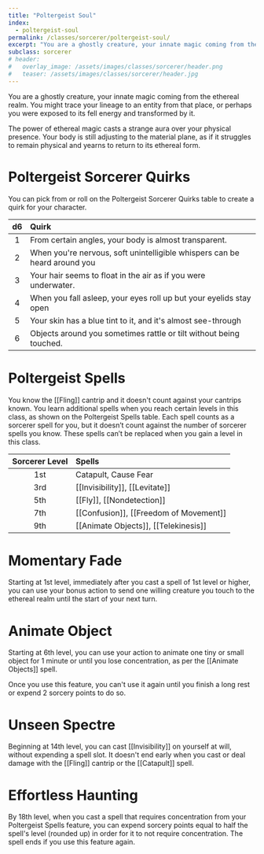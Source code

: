```yaml
---
title: "Poltergeist Soul"
index: 
  - poltergeist-soul
permalink: /classes/sorcerer/poltergeist-soul/
excerpt: "You are a ghostly creature, your innate magic coming from the ethereal realm."
subclass: sorcerer
# header:
#   overlay_image: /assets/images/classes/sorcerer/header.png
#   teaser: /assets/images/classes/sorcerer/header.jpg
---
```

You are a ghostly creature, your innate magic coming from the ethereal realm. You might trace your lineage to an entity from that place, or perhaps you were exposed to its fell energy and transformed by it.

The power of ethereal magic casts a strange aura over your physical presence. Your body is still adjusting to the material plane, as if it struggles to remain physical and yearns to return to its ethereal form.

# Poltergeist Sorcerer Quirks
You can pick from or roll on the Poltergeist Sorcerer Quirks table to create a quirk for your character.

| d6 | Quirk |
| :--: | :--- |
| 1 | From certain angles, your body is almost transparent. |
| 2 | When you're nervous, soft unintelligible whispers can be heard around you |
| 3 | Your hair seems to float in the air as if you were underwater. |
| 4 | When you fall asleep, your eyes roll up but your eyelids stay open |
| 5 | Your skin has a blue tint to it, and it's almost see-through |
| 6 | Objects around you sometimes rattle or tilt without being touched. |

# Poltergeist Spells
You know the [[Fling]] cantrip and it doesn't count against your cantrips known. You learn additional spells when you reach certain levels in this class, as shown on the Poltergeist Spells table. Each spell counts as a sorcerer spell for you, but it doesn’t count against the number of sorcerer spells you know. These spells can’t be replaced when you gain a level in this class.

| Sorcerer Level | Spells |
| :--: | :--- |
| 1st | Catapult, Cause Fear |
| 3rd | [[Invisibility]], [[Levitate]] |
| 5th | [[Fly]], [[Nondetection]] |
| 7th | [[Confusion]], [[Freedom of Movement]] |
| 9th | [[Animate Objects]], [[Telekinesis]] |

# Momentary Fade
Starting at 1st level, immediately after you cast a spell of 1st level or higher, you can use your bonus action to send one willing creature you touch to the ethereal realm until the start of your next turn.

# Animate Object
Starting at 6th level, you can use your action to animate one tiny or small object for 1 minute or until you lose concentration, as per the [[Animate Objects]] spell.

Once you use this feature, you can't use it again until you finish a long rest or expend 2 sorcery points to do so.

# Unseen Spectre 
Beginning at 14th level, you can cast [[Invisibility]] on yourself at will, without expending a spell slot. It doesn't end early when you cast or deal damage with the [[Fling]] cantrip or the [[Catapult]] spell.

# Effortless Haunting 
By 18th level, when you cast a spell that requires concentration from your Poltergeist Spells feature, you can expend sorcery points equal to half the spell's level (rounded up) in order for it to not require concentration. The spell ends if you use this feature again.